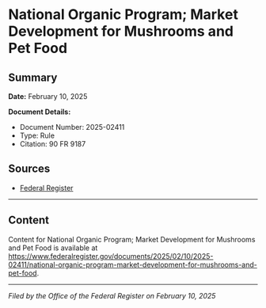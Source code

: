 # National Organic Program; Market Development for Mushrooms and Pet Food

## Summary

**Date:** February 10, 2025

**Document Details:**
- Document Number: 2025-02411
- Type: Rule
- Citation: 90 FR 9187

## Sources
- [Federal Register](https://www.federalregister.gov/documents/2025/02/10/2025-02411/national-organic-program-market-development-for-mushrooms-and-pet-food)

---

## Content

Content for National Organic Program; Market Development for Mushrooms and Pet Food is available at https://www.federalregister.gov/documents/2025/02/10/2025-02411/national-organic-program-market-development-for-mushrooms-and-pet-food.

---

*Filed by the Office of the Federal Register on February 10, 2025*
